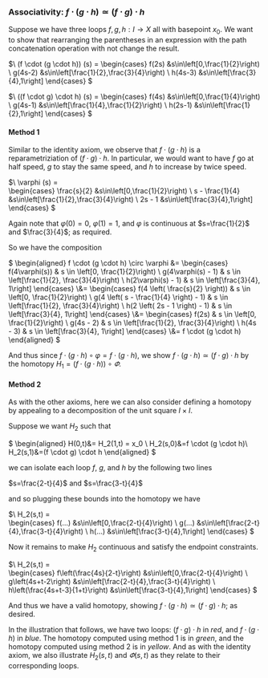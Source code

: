 ### Associativity: $f \cdot (g \cdot h) \simeq (f \cdot g) \cdot h$

Suppose we have three loops $f,g,h:I \to X$ all with basepoint $x_0$. We want to show that rearranging the parentheses in 
an expression with the path concatenation operation with not change the result.

$\\
(f \cdot (g \cdot h)) (s) =
\begin{cases}
   f(2s) &s\in\left[0,\frac{1}{2}\right) \\
   g(4s-2) &s\in\left[\frac{1}{2},\frac{3}{4}\right) \\
   h(4s-3) &s\in\left[\frac{3}{4},1\right]
\end{cases}
$

$\\
((f \cdot g) \cdot h) (s) =
\begin{cases}
   f(4s) &s\in\left[0,\frac{1}{4}\right) \\
   g(4s-1) &s\in\left[\frac{1}{4},\frac{1}{2}\right) \\
   h(2s-1) &s\in\left[\frac{1}{2},1\right]
\end{cases}
$

#### Method 1

Similar to the identity axiom, we observe that $f \cdot (g \cdot h)$ is a reparametriziation of $(f \cdot g) \cdot h$. 
In particular, we would want to have $f$ go at half speed, $g$ to stay the same speed, and $h$ to increase by twice speed.

$\\
\varphi (s) =  
\begin{cases}
   \frac{s}{2} &s\in\left[0,\frac{1}{2}\right) \\
   s - \frac{1}{4} &s\in\left[\frac{1}{2},\frac{3}{4}\right) \\
   2s - 1 &s\in\left[\frac{3}{4},1\right] 
\end{cases}
$

Again note that $\varphi(0)=0$, $\varphi(1)=1$, and $\varphi$ is continuous at $s=\frac{1}{2}$ and $\frac{3}{4}$; as required.

So we have the composition

$
\begin{aligned}
f \cdot (g \cdot h) \circ \varphi
&= 
\begin{cases}
   f(4\varphi(s)) & s \in \left[0, \frac{1}{2}\right) \\
   g(4\varphi(s) - 1) & s \in \left[\frac{1}{2}, \frac{3}{4}\right) \\
   h(2\varphi(s) - 1) & s \in \left[\frac{3}{4}, 1\right]
\end{cases} 
\\&=
\begin{cases}
   f(4 \left( \frac{s}{2} \right)) & s \in \left[0, \frac{1}{2}\right) \\
   g(4 \left( s - \frac{1}{4} \right) - 1) & s \in \left[\frac{1}{2}, \frac{3}{4}\right) \\
   h(2 \left( 2s - 1 \right) - 1) & s \in \left[\frac{3}{4}, 1\right]
\end{cases} 
\\&=
\begin{cases}
   f(2s) & s \in \left[0, \frac{1}{2}\right) \\
   g(4s - 2) & s \in \left[\frac{1}{2}, \frac{3}{4}\right) \\
   h(4s - 3) & s \in \left[\frac{3}{4}, 1\right]
\end{cases} 
\\&=
f \cdot (g \cdot h)
\end{aligned}
$

And thus since $f \cdot (g \cdot h) \circ \varphi = f \cdot (g \cdot h)$, we show $f \cdot (g \cdot h) \simeq (f \cdot g) \cdot h$ by the homotopy $H_1 = \left(f \cdot (g \cdot h)\right) \circ \varPhi$.

#### Method 2

As with the other axioms, here we can also consider defining a homotopy by appealing to a decomposition of the unit square $I \times I$.

Suppose we want $H_2$ such that

$
\begin{aligned}
H(0,t)&= H_2(1,t) = x_0 \\
H_2(s,0)&=f \cdot (g \cdot h)\\ 
H_2(s,1)&=(f \cdot g) \cdot h
\end{aligned}
$

we can isolate each loop $f$, $g$, and $h$ by the following two lines

$s=\frac{2-t}{4}$ and $s=\frac{3-t}{4}$

and so plugging these bounds into the homotopy we have

$\\
H_2(s,t) =  
\begin{cases}
   f(...) &s\in\left[0,\frac{2-t}{4}\right) \\
   g(...) &s\in\left[\frac{2-t}{4},\frac{3-t}{4}\right) \\
   h(...) &s\in\left[\frac{3-t}{4},1\right] 
\end{cases}
$

Now it remains to make $H_2$ continuous and satisfy the endpoint constraints. 

$\\
H_2(s,t) =  
\begin{cases}
   f\left(\frac{4s}{2-t}\right) &s\in\left[0,\frac{2-t}{4}\right) \\
   g\left(4s+t-2\right) &s\in\left[\frac{2-t}{4},\frac{3-t}{4}\right) \\
   h\left(\frac{4s+t-3}{1+t}\right) &s\in\left[\frac{3-t}{4},1\right] 
\end{cases}
$

And thus we have a valid homotopy, showing $f \cdot (g \cdot h) \simeq (f \cdot g) \cdot h$; as desired.

In the illustration that follows, we have two loops: $(f \cdot g) \cdot h$ in *red*, and $f \cdot (g \cdot h)$ in *blue*. The homotopy computed using method 1 is in *green*, and the homotopy computed using method 2 is in *yellow*. And as with the identity axiom, we also illustrate $H_2(s,t)$ and $\varPhi\left(s,t\right)$ as they relate to their corresponding loops.
